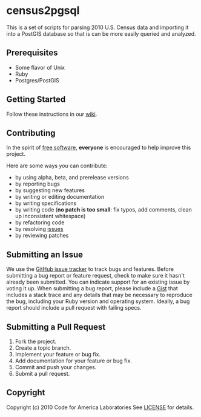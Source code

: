 census2pgsql
=======
This is a set of scripts for parsing 2010 U.S. Census data and importing it into a PostGIS database so that is can be more easily queried and analyzed.

Prerequisites
------------
* Some flavor of Unix
* Ruby
* Postgres/PostGIS

Getting Started
------------
Follow these instructions in our [wiki](http://github.com/codeforamerica/census2pgsql/wiki/Get-Started).
    
Contributing
------------
In the spirit of [free software](http://www.fsf.org/licensing/essays/free-sw.html), **everyone** is encouraged to help improve this project.

Here are some ways *you* can contribute:

* by using alpha, beta, and prerelease versions
* by reporting bugs
* by suggesting new features
* by writing or editing documentation
* by writing specifications
* by writing code (**no patch is too small**: fix typos, add comments, clean up inconsistent whitespace)
* by refactoring code
* by resolving [issues](http://github.com/codeforamerica/census2pgsql/issues)
* by reviewing patches

Submitting an Issue
-------------------
We use the [GitHub issue tracker](http://github.com/codeforamerica/census2pgsql/issues) to track bugs and
features. Before submitting a bug report or feature request, check to make sure it hasn't already
been submitted. You can indicate support for an existing issue by voting it up. When submitting a
bug report, please include a [Gist](http://gist.github.com/) that includes a stack trace and any
details that may be necessary to reproduce the bug, including your Ruby version and
operating system. Ideally, a bug report should include a pull request with failing specs.

Submitting a Pull Request
-------------------------
1. Fork the project.
2. Create a topic branch.
3. Implement your feature or bug fix.
4. Add documentation for your feature or bug fix.
5. Commit and push your changes.
6. Submit a pull request.

Copyright
---------
Copyright (c) 2010 Code for America Laboratories
See [LICENSE](https://github.com/codeforamerica/census2pgsql/blob/master/LICENSE.md) for details.